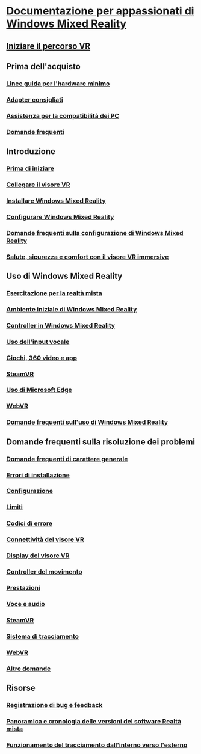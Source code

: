 # [Documentazione per appassionati di Windows Mixed Reality](index.yml)
## [Iniziare il percorso VR](vr-journey.md)

## Prima dell'acquisto
<!-- ### [What is Windows Mixed Reality?](windows-mixed-reality.md) -->
### [Linee guida per l'hardware minimo](windows-mixed-reality-minimum-pc-hardware-compatibility-guidelines.md)
### [Adapter consigliati](recommended-adapters-for-windows-mixed-reality-capable-pcs.md)
### [Assistenza per la compatibilità dei PC](get-help-with-pc-compatibility.md)
### [Domande frequenti](before-you-buy-faqs.md)

## Introduzione
### [Prima di iniziare](before-you-start.md)
### [Collegare il visore VR](plug-in-your-headset.md)
### [Installare Windows Mixed Reality](install-windows-mixed-reality.md)
### [Configurare Windows Mixed Reality](set-up-windows-mixed-reality.md)
### [Domande frequenti sulla configurazione di Windows Mixed Reality](wmr-setup-faq.md)
### [Salute, sicurezza e comfort con il visore VR immersive](wmr-health-safety-comfort.md)

## Uso di Windows Mixed Reality
### [Esercitazione per la realtà mista](learn-mixed-reality.md)
### [Ambiente iniziale di Windows Mixed Reality](your-mixed-reality-home.md)
### [Controller in Windows Mixed Reality](controllers-in-wmr.md)
### [Uso dell'input vocale](using-speech-in-wmr.md)
### [Giochi, 360 video e app](using-games-and-apps-in-windows-mixed-reality.md)
### [SteamVR](using-steamvr-with-windows-mixed-reality.md)
### [Uso di Microsoft Edge](using-microsoft-edge.md)  
### [WebVR](webvr.md)
### [Domande frequenti sull'uso di Windows Mixed Reality](using-wmr-faq.md)

## Domande frequenti sulla risoluzione dei problemi
### [Domande frequenti di carattere generale](troubleshooting-windows-mixed-reality.md)
### [Errori di installazione](installation_errors.md)
### [Configurazione](set-up-questions.md)
### [Limiti](boundary-questions.md)
### [Codici di errore](error-codes.md)
### [Connettività del visore VR](headset-connectivity.md)
### [Display del visore VR](headset-display.md)
### [Controller del movimento](motion-controller-problems.md)
### [Prestazioni](performance-questions.md)
### [Voce e audio](speech-and-audio.md)
### [SteamVR](steamvr-questions.md)
### [Sistema di tracciamento](tracking.md)
### [WebVR](webvr-questions.md)
### [Altre domande](other-questions.md)

## Risorse
### [Registrazione di bug e feedback](filing-feedback.md)
### [Panoramica e cronologia delle versioni del software Realtà mista](mixed-reality-software.md)
### [Funzionamento del tracciamento dall'interno verso l'esterno](tracking-system.md)
